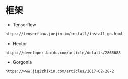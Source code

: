 # 框架

- Tensorflow
``` 
https://tensorflow.juejin.im/install/install_go.html
```
- Hector
```
https://developer.baidu.com/article/details/2865688
```
- Gorgonia
```
https://www.jiqizhixin.com/articles/2017-02-28-2
```